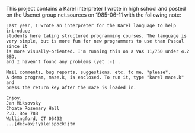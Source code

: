 This project contains a Karel interpreter I wrote in high school and posted on the Usenet group net.sources on 1985-06-11 with the following note:

```
Last year, I wrote an interpreter for the Karel language to help introduce
students here taking structured programming courses. The language is
very simple, but is more fun for new programmers to use than Pascal since it
is more visually-oriented. I'm running this on a VAX 11/750 under 4.2 BSD,
and I haven't found any problems (yet :-) .

Mail comments, bug reports, suggestions, etc. to me, *please*.
A demo program, maze.k, is enclosed. To run it, type "karel maze.k" and
press the return key after the maze is loaded in.

Enjoy.
Jan Miksovsky
Choate Rosemary Hall
P.O. Box 788
Wallingford, CT 06492
...{decvax}!yale!spock!jtm
```
